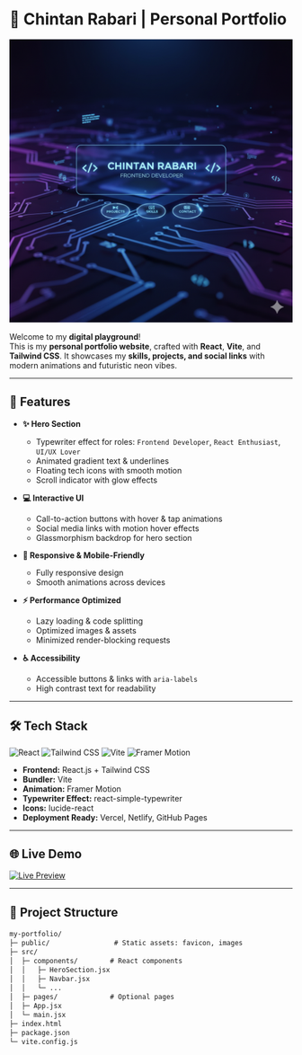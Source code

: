 # 🌌 Chintan Rabari | Personal Portfolio

![Portfolio Banner](https://raw.githubusercontent.com/Chintan9094/my_portfolio/edfe03770a997db6f5910e79ba3ecc34fb950a3a/public/banner.png)

Welcome to my **digital playground**!  
This is my **personal portfolio website**, crafted with **React**, **Vite**, and **Tailwind CSS**. It showcases my **skills, projects, and social links** with modern animations and futuristic neon vibes.  

---

## 🚀 Features

- **✨ Hero Section**
  - Typewriter effect for roles: `Frontend Developer`, `React Enthusiast`, `UI/UX Lover`
  - Animated gradient text & underlines
  - Floating tech icons with smooth motion
  - Scroll indicator with glow effects

- **💻 Interactive UI**
  - Call-to-action buttons with hover & tap animations
  - Social media links with motion hover effects
  - Glassmorphism backdrop for hero section

- **📱 Responsive & Mobile-Friendly**
  - Fully responsive design
  - Smooth animations across devices

- **⚡ Performance Optimized**
  - Lazy loading & code splitting
  - Optimized images & assets
  - Minimized render-blocking requests

- **♿ Accessibility**
  - Accessible buttons & links with `aria-labels`
  - High contrast text for readability

---

## 🛠 Tech Stack

![React](https://img.shields.io/badge/React-61DAFB?style=for-the-badge&logo=react&logoColor=white)
![Tailwind CSS](https://img.shields.io/badge/Tailwind_CSS-06B6D4?style=for-the-badge&logo=tailwind-css&logoColor=white)
![Vite](https://img.shields.io/badge/Vite-646CFF?style=for-the-badge&logo=vite&logoColor=white)
![Framer Motion](https://img.shields.io/badge/Framer_Motion-0055FF?style=for-the-badge&logo=framer&logoColor=white)

- **Frontend:** React.js + Tailwind CSS  
- **Bundler:** Vite  
- **Animation:** Framer Motion  
- **Typewriter Effect:** react-simple-typewriter  
- **Icons:** lucide-react  
- **Deployment Ready:** Vercel, Netlify, GitHub Pages  

---
  ## 🌐 Live Demo

  [![Live Preview](https://img.shields.io/badge/Live-Demo-10B981?style=for-the-badge)](https://chintan-porfolio.vercel.app/)


---

## 📂 Project Structure

```text
my-portfolio/
├─ public/                # Static assets: favicon, images
├─ src/
│  ├─ components/        # React components
│  │   ├─ HeroSection.jsx
│  │   ├─ Navbar.jsx
│  │   └─ ...
│  ├─ pages/             # Optional pages
│  ├─ App.jsx
│  └─ main.jsx
├─ index.html
├─ package.json
└─ vite.config.js
